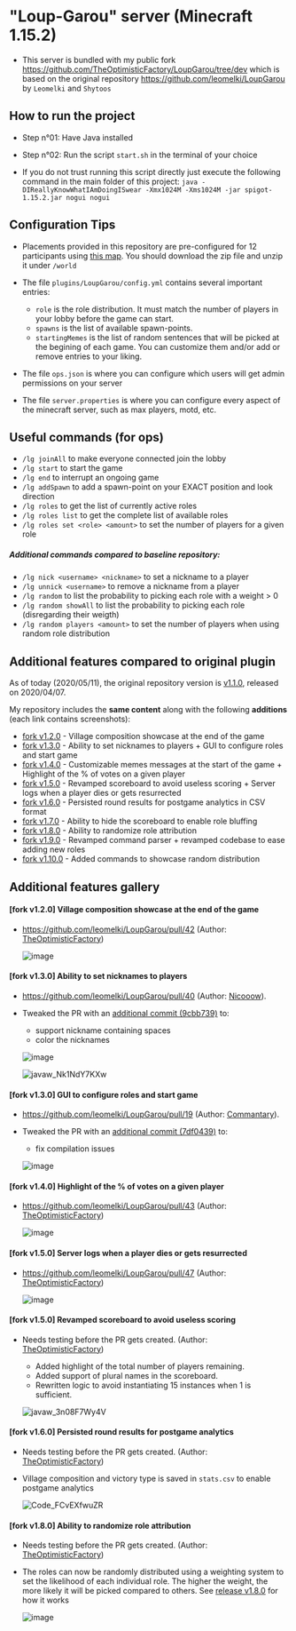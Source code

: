 # "Loup-Garou" server (Minecraft 1.15.2)

- This server is bundled with my public fork https://github.com/TheOptimisticFactory/LoupGarou/tree/dev which is based on the original repository https://github.com/leomelki/LoupGarou by `Leomelki` and `Shytoos`

## How to run the project ##

- Step n°01: Have Java installed
- Step n°02: Run the script `start.sh` in the terminal of your choice

- If you do not trust running this script directly just execute the following command in the main folder of this project: `java -DIReallyKnowWhatIAmDoingISwear -Xmx1024M -Xms1024M -jar spigot-1.15.2.jar nogui nogui`

## Configuration Tips ##

- Placements provided in this repository are pre-configured for 12 participants using [this map](https://github.com/leomelki/LoupGarou/blob/master/maps/lg_village.zip). You should download the zip file and unzip it under `/world`

- The file `plugins/LoupGarou/config.yml` contains several important entries:
	+ `role` is the role distribution. It must match the number of players in your lobby before the game can start.
	+ `spawns` is the list of available spawn-points.
	+ `startingMemes` is the list of random sentences that will be picked at the begining of each game. You can customize them and/or add or remove entries to your liking.

- The file `ops.json` is where you can configure which users will get admin permissions on your server

- The file `server.properties` is where you can configure every aspect of the minecraft server, such as max players, motd, etc.

## Useful commands (for ops) ##

- `/lg joinAll` to make everyone connected join the lobby
- `/lg start` to start the game
- `/lg end` to interrupt an ongoing game
- `/lg addSpawn` to add a spawn-point on your EXACT position and look direction
- `/lg roles` to get the list of currently active roles
- `/lg roles list` to get the complete list of available roles
- `/lg roles set <role> <amount>` to set the number of players for a given role

##### Additional commands compared to baseline repository:

- `/lg nick <username> <nickname>` to set a nickname to a player
- `/lg unnick <username>` to remove a nickname from a player
- `/lg random` to list the probability to picking each role with a weight > 0
- `/lg random showAll` to list the probability to picking each role (disregarding their weigth)
- `/lg random players <amount>` to set the number of players when using random role distribution

## Additional features compared to original plugin ##

As of today (2020/05/11), the original repository version is [v1.1.0](https://github.com/leomelki/LoupGarou/releases/tag/1.1.0), released on 2020/04/07.

My repository includes the **same content** along with the following **additions** (each link contains screenshots):

- [fork v1.2.0](https://github.com/TheOptimisticFactory/LoupGarou/releases/tag/v1.2.0) - Village composition showcase at the end of the game
- [fork v1.3.0](https://github.com/TheOptimisticFactory/LoupGarou/releases/tag/v1.3.0) - Ability to set nicknames to players + GUI to configure roles and start game
- [fork v1.4.0](https://github.com/TheOptimisticFactory/LoupGarou/releases/tag/v1.4.0) - Customizable memes messages at the start of the game + Highlight of the % of votes on a given player
- [fork v1.5.0](https://github.com/TheOptimisticFactory/LoupGarou/releases/tag/v1.5.0) - Revamped scoreboard to avoid useless scoring + Server logs when a player dies or gets resurrected
- [fork v1.6.0](https://github.com/TheOptimisticFactory/LoupGarou/releases/tag/v1.6.0) - Persisted round results for postgame analytics in CSV format
- [fork v1.7.0](https://github.com/TheOptimisticFactory/LoupGarou/releases/tag/v1.7.0) - Ability to hide the scoreboard to enable role bluffing
- [fork v1.8.0](https://github.com/TheOptimisticFactory/LoupGarou/releases/tag/v1.8.0) - Ability to randomize role attribution
- [fork v1.9.0](https://github.com/TheOptimisticFactory/LoupGarou/releases/tag/v1.9.0) - Revamped command parser + revamped codebase to ease adding new roles
- [fork v1.10.0](https://github.com/TheOptimisticFactory/LoupGarou/releases/tag/v1.10.0) - Added commands to showcase random distribution

## Additional features gallery ##

#### [fork v1.2.0] Village composition showcase at the end of the game

- https://github.com/leomelki/LoupGarou/pull/42 (Author: [TheOptimisticFactory](https://github.com/TheOptimisticFactory))

  ![image](https://user-images.githubusercontent.com/2607260/79672340-4260a780-81d1-11ea-9b49-266a992e872a.png)

#### [fork v1.3.0] Ability to set nicknames to players

- https://github.com/leomelki/LoupGarou/pull/40 (Author: [Nicooow](https://github.com/Nicooow)).
- Tweaked the PR with an [additional commit (9cbb739)](https://github.com/TheOptimisticFactory/LoupGarou/commit/9cbb73935532cacab8787cc4586a64e42b65958e) to:
  + support nickname containing spaces
  + color the nicknames

  ![image](https://user-images.githubusercontent.com/2607260/79674319-56f96b80-81e2-11ea-87ef-d4bdfd4494aa.png)

  ![javaw_Nk1NdY7KXw](https://user-images.githubusercontent.com/2607260/79673723-8e651980-81dc-11ea-8258-eb077bca7fca.png)

#### [fork v1.3.0] GUI to configure roles and start game

- https://github.com/leomelki/LoupGarou/pull/19 (Author: [Commantary](https://github.com/Commantary)).
- Tweaked the PR with an [additional commit (7df0439)](https://github.com/TheOptimisticFactory/LoupGarou/commit/7df04392ecb443d42207b859fcbbf4188e8080ae) to:
  + fix compilation issues

  ![image](https://user-images.githubusercontent.com/2607260/80097236-41ca6700-856b-11ea-978c-dd658ad09c67.png)

#### [fork v1.4.0] Highlight of the % of votes on a given player

- https://github.com/leomelki/LoupGarou/pull/43 (Author: [TheOptimisticFactory](https://github.com/TheOptimisticFactory))

  ![image](https://user-images.githubusercontent.com/2607260/79676799-f706c300-81e9-11ea-86cd-0c9cd98be0b3.png)

#### [fork v1.5.0] Server logs when a player dies or gets resurrected

- https://github.com/leomelki/LoupGarou/pull/47 (Author: [TheOptimisticFactory](https://github.com/TheOptimisticFactory))

  ![image](https://user-images.githubusercontent.com/2607260/80264401-56564e80-8694-11ea-9f28-89a425b4d59b.png)

#### [fork v1.5.0] Revamped scoreboard to avoid useless scoring

- Needs testing before the PR gets created. (Author: [TheOptimisticFactory](https://github.com/TheOptimisticFactory))
  + Added highlight of the total number of players remaining.
  + Added support of plural names in the scoreboard.
  + Rewritten logic to avoid instantiating 15 instances when 1 is sufficient.

  ![javaw_3n08F7Wy4V](https://user-images.githubusercontent.com/2607260/80318956-faafd080-880d-11ea-8a82-5d7a63f66330.png)

#### [fork v1.6.0] Persisted round results for postgame analytics

- Needs testing before the PR gets created. (Author: [TheOptimisticFactory](https://github.com/TheOptimisticFactory))
- Village composition and victory type is saved in `stats.csv` to enable postgame analytics

  ![Code_FCvEXfwuZR](https://user-images.githubusercontent.com/2607260/80318997-54b09600-880e-11ea-9256-a29da3f42175.png)

#### [fork v1.8.0] Ability to randomize role attribution

- Needs testing before the PR gets created. (Author: [TheOptimisticFactory](https://github.com/TheOptimisticFactory))
- The roles can now be randomly distributed using a weighting system to set the likelihood of each individual role. The higher the weight, the more likely it will be picked compared to others. See [release v1.8.0](https://github.com/TheOptimisticFactory/LoupGarou/releases/tag/v1.8.0) for how it works

  ![image](https://user-images.githubusercontent.com/2607260/82044533-cc573f80-96ad-11ea-8511-04de99d4fd75.png)
